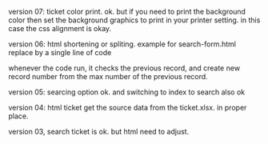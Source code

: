version 07:
ticket color print. ok. but if you need to print the background color then
    set the background graphics to print in your printer setting.
    in this case the css alignment is okay.

version 06:
html shortening or spliting. 
    example for search-form.html replace by a single line of code

whenever the code run, it checks the previous record, and create 
    new record number from the max number of the previous record.



version 05:
searcing option ok. and switching to index to search also ok

version 04:
html ticket get the source data from the ticket.xlsx. in proper place.

version 03,
search ticket is ok. but html need to adjust. 
